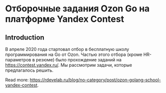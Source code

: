 # Отборочные задания Ozon Go на платформе Yandex Contest

## Introduction

В апреле 2020 года стартовал отбор в бесплатную школу программирования на Go от Ozon. Частью этого отбора (кроме HR-параметров в резюме) было прохождение заданий на https://contest.yandex.ru/. Мы рассмотрим задачи, которые предлагалось решить.

Read more: https://rdevelab.ru/blog/no-category/post/ozon-golang-school-yandex-contest.
